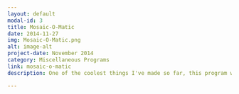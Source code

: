 ```yaml
---
layout: default
modal-id: 3
title: Mosaic-O-Matic
date: 2014-11-27
img: Mosaic-O-Matic.png
alt: image-alt
project-date: November 2014
category: Miscellaneous Programs
link: mosaic-o-matic
description: One of the coolest things I've made so far, this program will take in a source image and then turn it into a mosaic given a pool of images to choose from! It uses a kd-tree data structure to decide which images to use to make up the new mosaic, and it does this relatively efficiently using a Nearest Neighbor Search and Quick-Select algorithm. I made this for school, but I thought I'd show it off as it is something I'm pretty proud of. 

---
```

